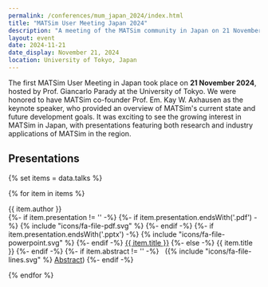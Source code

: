 ```yaml
---
permalink: /conferences/mum_japan_2024/index.html
title: "MATSim User Meeting Japan 2024"
description: "A meeting of the MATSim community in Japan on 21 November 2021 with Kay Axhausen as keynote speaker."
layout: event
date: 2024-11-21
date_display: November 21, 2024
location: University of Tokyo, Japan
---
```


<div class="lead">
The first MATSim User Meeting in Japan took place on <b>21 November 2024</b>, hosted by Prof. Giancarlo Parady at the University of Tokyo. 
We were honored to have MATSim co-founder Prof. Em. Kay W. Axhausen as the keynote speaker, who provided an overview of MATSim's current state and future development goals.
It was exciting to see the growing interest in MATSim in Japan, with presentations featuring both research and industry applications of MATSim in the region.
</div>

## Presentations

{% set items = data.talks %}
<div>{% for item in items %}
	<p>
		{{ item.author }}<br>
		{%- if item.presentation != '' -%}
			{%- if item.presentation.endsWith('.pdf') -%}
				{% include "icons/fa-file-pdf.svg" %} 
			{%- endif -%}
			{%- if item.presentation.endsWith('.pptx') -%}
				{% include "icons/fa-file-powerpoint.svg" %} 
			{%- endif -%}
			<a href="/conferences/mum_japan_2024/presentations/{{ item.presentation }}">{{ item.title }}</a>
		{%- else -%}
			{{ item.title }}
		{%- endif -%}
		{%- if item.abstract != '' -%}
			&nbsp;&nbsp;({% include "icons/fa-file-lines.svg" %} <a href="/conferences/mum_japan_2024/abstracts/{{ item.abstract }}">Abstract</a>)
		{%- endif -%}
	</p>{% endfor %}
</div>

